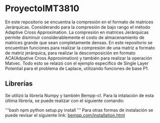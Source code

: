 # ProyectoIMT3810
En este repositorio se encuentra la compresión en el formato de matrices Jerárquicas. Considerando para la compresión de bajo rango el método Adaptive Cross Approximation.
La compresión en matrices Jerárquicas permite disminuir considerablemente el costo de almacenamiento de matrices grande que sean completamente densas.
En este repositorio se encuentran funciones para realizar la compresión de una matriz a formato de matriz jerárquica, para realizar la descomposición en formato ACA(Adpative Cross Approximation) y también para realizar la operación Matvec. Todo esto se relaizó con el ejemplo específico de Single Layer Potential para el problema de Laplace, utilizando funciones de base P1.

## Librerías
Se utilizó la librería Numpy y también Bempp-cl. Para la intalación de esta última librería, se puede realizar con el siguiente comando:

'''bash
npm python setup.py install
'''
Para otras formas de instalación se puede revisar el siguiente link: [bempp.com/installation.html](bempp.com/installation.html.)

